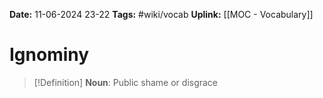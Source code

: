 **Date:** 11-06-2024 23-22
**Tags:** #wiki/vocab 
**Uplink:** [[MOC - Vocabulary]]

# Ignominy

>[!Definition]
>**Noun**: Public shame or disgrace

